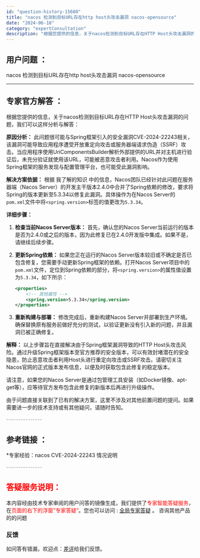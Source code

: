 ```yaml
---
id: "question-history-15608"
title: "nacos 检测到目标URL存在http host头攻击漏洞 nacos-opensource"
date: "2024-06-18"
category: "expertConsultation"
description: "根据您提供的信息，关于nacos检测到目标URL存在HTTP Host头攻击漏洞的问题，我们可以这样分析与解答：**原因分析：**此问题很可能与Spring框架引入的安全漏洞CVE-2024-22243相关，该漏洞可能导致应用程序遭受开放重定向攻击或服务器端请求伪造（SSRF）攻击。当应用程序使用U"
---
```


## 用户问题 ： 
 nacos 检测到目标URL存在http host头攻击漏洞 nacos-opensource 

---------------
## 专家官方解答 ：

根据您提供的信息，关于nacos检测到目标URL存在HTTP Host头攻击漏洞的问题，我们可以这样分析与解答：

**原因分析：**
此问题很可能与Spring框架引入的安全漏洞CVE-2024-22243相关，该漏洞可能导致应用程序遭受开放重定向攻击或服务器端请求伪造（SSRF）攻击。当应用程序使用UriComponentsBuilder解析外部提供的URL并对主机进行验证后，未充分验证就使用该URL，可能被恶意攻击者利用。Nacos作为使用Spring框架的服务发现与配置管理平台，也可能受此漏洞影响。

**解决方案依据：**
根据 我了解的知识 中的信息，Nacos团队已经针对此问题在服务器端（Nacos Server）的开发主干版本2.4.0中合并了Spring依赖的修改，要求将Spring的版本更新至5.3.34以修复此漏洞。具体操作为在Nacos Server的`pom.xml`文件中将`<spring.version>`标签的值更改为`5.3.34`。

**详细步骤：**
1. **检查当前Nacos Server版本：** 首先，确认您的Nacos Server当前运行的版本是否为2.4.0或之后的版本，因为此修复已在2.4.0开发版中集成。如果不是，请继续后续步骤。

2. **更新Spring依赖：** 如果您正在运行的Nacos Server版本较旧或不确定是否已包含修复，您需要手动更新Spring框架的依赖。打开Nacos Server项目中的`pom.xml`文件，定位到Spring依赖的部分，将`<spring.version>`的属性值设置为`5.3.34`，如下所示：
   ```xml
   <properties>
       <!-- 其他属性 -->
       <spring.version>5.3.34</spring.version>
   </properties>
   ```
   
3. **重新构建与部署：** 修改完成后，重新构建Nacos Server并部署到生产环境。确保替换原有服务前做好充分的测试，以验证更新没有引入新的问题，并且漏洞已被正确修复。

**解释：**
以上步骤旨在直接解决由于Spring框架漏洞导致的HTTP Host头攻击风险。通过升级Spring框架版本至官方推荐的安全版本，可以有效封堵潜在的安全隐患，防止恶意攻击者利用Host头进行重定向攻击或SSRF攻击。请密切关注Nacos官网的正式版本发布信息，以便及时获取包含此修复的稳定版本。

请注意，如果您的Nacos Server是通过包管理工具安装（如Docker镜像、apt-get等），应等待官方发布包含此修复的新版本后再进行升级操作。

由于问题直接关联到了已有的解决方案，这里不涉及对其他前置问题的提问。如果需要进一步的技术支持或有其他疑问，请随时告知。


<font color="#949494">---------------</font> 


## 参考链接 ：

*专家经验：nacos CVE-2024-22243 情况说明 


 <font color="#949494">---------------</font> 
 


## <font color="#FF0000">答疑服务说明：</font> 

本内容经由技术专家审阅的用户问答的镜像生成，我们提供了<font color="#FF0000">专家智能答疑服务</font>，在<font color="#FF0000">页面的右下的浮窗”专家答疑“</font>。您也可以访问 : [全局专家答疑](https://answer.opensource.alibaba.com/docs/intro) 。 咨询其他产品的的问题

### 反馈
如问答有错漏，欢迎点：[差评](https://ai.nacos.io/user/feedbackByEnhancerGradePOJOID?enhancerGradePOJOId=15622)给我们反馈。
